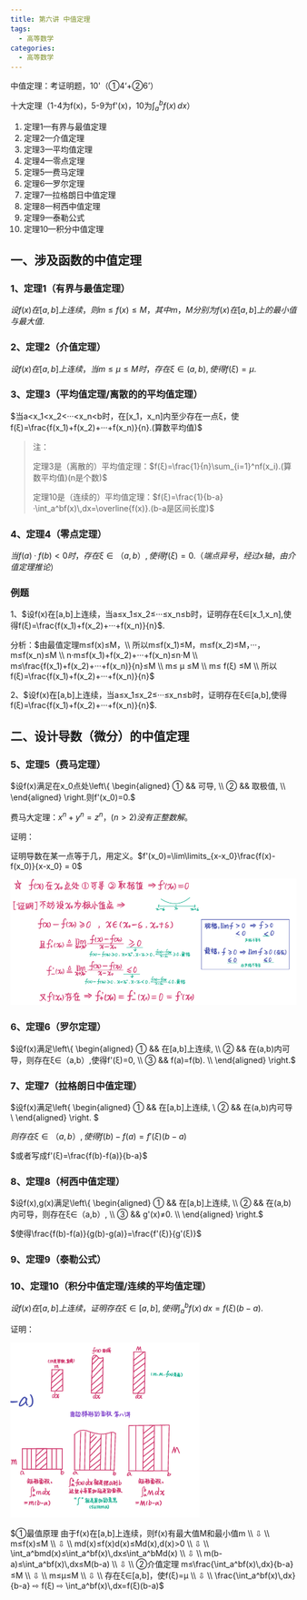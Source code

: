 ```yaml
---
title: 第六讲 中值定理
tags:
  - 高等数学
categories:
  - 高等数学
---
```




中值定理：考证明题，10'（①4‘+②6’）

十大定理（1-4为f(x)，5-9为f'(x)，10为$\int_a^bf(x)\,dx$）

1. 定理1—有界与最值定理
2. 定理2—介值定理
3. 定理3—平均值定理
4. 定理4—零点定理
5. 定理5—费马定理
6. 定理6—罗尔定理
7. 定理7—拉格朗日中值定理
8. 定理8—柯西中值定理
9. 定理9—泰勒公式
10. 定理10—积分中值定理



## 一、涉及函数的中值定理

### 1、定理1（有界与最值定理）

$设f(x)在[a,b]上连续，则m≤f(x)≤M，其中m，M分别为f(x)在[a,b]上的最小值与最大值.$



### 2、定理2（介值定理）

$设f(x)在[a,b]上连续，当m≤μ≤M时，存在ξ∈(a,b),使得f(ξ)=μ.$



### 3、定理3（平均值定理/离散的的平均值定理）

$当a<x_1<x_2<···<x_n<b时，在[x_1，x_n]内至少存在一点ξ，使f(ξ)=\frac{f(x_1)+f(x_2)+···+f(x_n)}{n}.(算数平均值)$

> 注：
>
> 定理3是（离散的）平均值定理：$f(ξ)=\frac{1}{n}\sum_{i=1}^nf(x_i).(算数平均值)(n是个数)$
>
> 定理10是（连续的）平均值定理：$f(ξ)=\frac{1}{b-a}·\int_a^bf(x)\,dx=\overline{f(x)}.(b-a是区间长度)$



### 4、定理4（零点定理）

$当f(a)·f(b)<0时，存在ξ∈（a,b）,使得f(ξ)=0.（端点异号，经过x轴，由介值定理推论）$



### 例题

1、$设f(x)在[a,b]上连续，当a≤x_1≤x_2≤···≤x_n≤b时，证明存在ξ∈[x_1,x_n],使得f(ξ)=\frac{f(x_1)+f(x_2)+···+f(x_n)}{n}$.

分析：$由最值定理m≤f(x)≤M，\\ 所以m≤f(x_1)≤M，m≤f(x_2)≤M，···，m≤f(x_n)≤M \\ n·m≤f(x_1)+f(x_2)+···+f(x_n)≤n·M \\ m≤\frac{f(x_1)+f(x_2)+···+f(x_n)}{n}≤M \\ m≤ μ ≤M \\ m≤ f(ξ) ≤M \\ 所以 f(ξ)=\frac{f(x_1)+f(x_2)+···+f(x_n)}{n}$

2、$设f(x)在[a,b]上连续，当a≤x_1≤x_2≤···≤x_n≤b时，证明存在ξ∈[a,b],使得f(ξ)=\frac{f(x_1)+f(x_2)+···+f(x_n)}{n}$.









## 二、设计导数（微分）的中值定理

### 5、定理5（费马定理）

$设f(x)满足在x_0点处\left\{
\begin{aligned}
① && 可导, \\
② && 取极值,  \\
\end{aligned}
\right.则f'(x_0)=0.$

费马大定理：$x^n+y^n=z^n，(n>2)没有正整数解。$

证明：

证明导数在某一点等于几，用定义。$f'(x_0)=\lim\limits_{x-x_0}\frac{f(x)-f(x_0)}{x-x_0} = 0$

![image-20240714220501204](06_中值定理.assets/image-20240714220501204.png)



### 6、定理6（罗尔定理）

$设f(x)满足\left\{
\begin{aligned}
① && 在[a,b]上连续, \\
② && 在(a,b)内可导，则存在ξ∈（a,b）,使得f'(ξ)=0,  \\
③ && f(a)=f(b). \\
\end{aligned}
\right.$





### 7、定理7（拉格朗日中值定理）

$设f(x)满足\left\{
\begin{aligned}
① && 在[a,b]上连续, \\
② && 在(a,b)内可导 \\
\end{aligned}
\right. $

$则存在ξ∈（a,b）,使得f(b)-f(a)=f'(ξ)(b-a)$

$或者写成f'(ξ)=\frac{f(b)-f(a)}{b-a}$





### 8、定理8（柯西中值定理）

$设f(x),g(x)满足\left\{
\begin{aligned}
① && 在[a,b]上连续, \\
② && 在(a,b)内可导，则存在ξ∈（a,b）, \\
③ && g'(x)≠0. \\
\end{aligned}
\right.$

$使得\frac{f(b)-f(a)}{g(b)-g(a)}=\frac{f'(ξ)}{g'(ξ)}$





### 9、定理9（泰勒公式）





### 10、定理10（积分中值定理/连续的平均值定理）

$设f(x)在[a,b]上连续，证明存在ξ∈[a,b],使得\int_a^bf(x)\,dx=f(ξ)(b-a).$

证明：

![image-20240714003702362](06_中值定理.assets/image-20240714003702362.png)

$①最值原理 由于f(x)在[a,b]上连续，则f(x)有最大值M和最小值m \\ ⇩ \\ m≤f(x)≤M \\ ⇩ \\ md(x)≤f(x)d(x)≤Md(x),d(x)>0 \\ ⇩ \\ \int_a^bmd(x)≤\int_a^bf(x)\,dx≤\int_a^bMd(x) \\ ⇩ \\ m(b-a)≤\int_a^bf(x)\,dx≤M(b-a) \\ ⇩ \\ ②介值定理 m≤\frac{\int_a^bf(x)\,dx}{b-a}≤M \\ ⇩ \\ m≤μ≤M \\ ⇩ \\ 存在ξ∈[a,b]，使f(ξ)=μ \\ ⇩ \\ \frac{\int_a^bf(x)\,dx}{b-a} ⇨ f(ξ) ⇨ \int_a^bf(x)\,dx=f(ξ)(b-a)$ 





